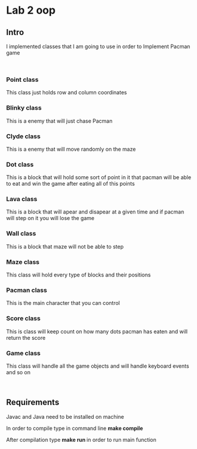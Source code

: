 <h1>Lab 2 oop</h1>
<h2>Intro</h2>
<p>I implemented classes that I am going to use in order to Implement Pacman game</p>
<br>
<h3>Point class</h3>
<p>This class just holds row and column coordinates</p>
<h3>Blinky class</h3>
<p>This is a enemy that will just chase Pacman</p>
<h3>Clyde class</h3>
<p>This is a enemy that will move randomly on the maze</p>
<h3>Dot class</h3>
<p>This is a block that will hold some sort of point in it that pacman will be able to eat and win the game
after eating all of this points</p>
<h3>Lava class</h3>
<p>This is a block that will apear and disapear at a given time and if pacman will step on it you will lose the game</p>
<h3>Wall class</h3>
<p>This is a block that maze will not be able to step</p>
<h3>Maze class</h3>
<p>This class will hold every type of blocks and their positions</p>
<h3>Pacman class</h3>
<p>This is the main character that you can control</p>
<h3>Score class</h3>
<p>This is class will keep count on how many dots pacman has eaten and will return the score</p>
<h3>Game class</h3>
<p>This class will handle all the game objects and will handle keyboard events and so on</p>
<br>
<h2>Requirements</h2>
<p>Javac and Java need to be installed on machine<p>
<p>In order to compile type in command line <b>make compile</b></p>
<p>After compilation type <b>make run </b> in order to run main function</p>
